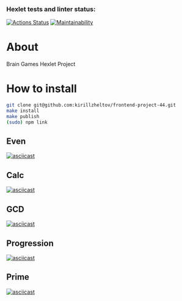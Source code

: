 ### Hexlet tests and linter status:
[![Actions Status](https://github.com/kirillzheltov/frontend-project-44/workflows/hexlet-check/badge.svg)](https://github.com/kirillzheltov/frontend-project-44/actions)
[![Maintainability](https://api.codeclimate.com/v1/badges/eb45cd2236d68f83dfbc/maintainability)](https://codeclimate.com/github/kirillzheltov/frontend-project-44/maintainability)

# About
Brain Games Hexlet Project

# How to install
```bash
git clone git@github.com:kirillzheltov/frontend-project-44.git
make install
make publish
(sudo) npm link
```

## Even
[![asciicast](https://asciinema.org/a/1GEpPwi1vWawq5rt9tActynLv.svg)](https://asciinema.org/a/1GEpPwi1vWawq5rt9tActynLv)


## Calc
[![asciicast](https://asciinema.org/a/raX2udxKs6psE0XlLkcTLhXj5.svg)](https://asciinema.org/a/raX2udxKs6psE0XlLkcTLhXj5)


## GCD
[![asciicast](https://asciinema.org/a/LFZjQLufCT9J7nadiW3waIXi2.svg)](https://asciinema.org/a/LFZjQLufCT9J7nadiW3waIXi2)


## Progression
[![asciicast](https://asciinema.org/a/HF00Gg87Nj851ptx2rRaq5iwb.svg)](https://asciinema.org/a/HF00Gg87Nj851ptx2rRaq5iwb)


## Prime
[![asciicast](https://asciinema.org/a/9twTZSIIPNMBtMm3ThY2frnrY.svg)](https://asciinema.org/a/9twTZSIIPNMBtMm3ThY2frnrY)